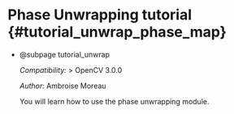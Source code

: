 Phase Unwrapping tutorial {#tutorial_unwrap_phase_map}
=======================================================

-	@subpage tutorial_unwrap

	_Compatibility:_ \> OpenCV 3.0.0

	_Author:_ Ambroise Moreau

	You will learn how to use the phase unwrapping module.
